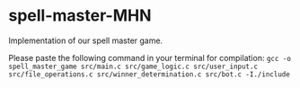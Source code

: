 # spell-master-MHN
Implementation of our spell master game.

Please paste the following command in your terminal for compilation:
`gcc -o spell_master_game src/main.c src/game_logic.c src/user_input.c src/file_operations.c src/winner_determination.c src/bot.c -I./include`